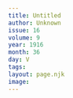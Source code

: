 ```yaml
---
title: Untitled
author: Unknown
issue: 16
volume: 9
year: 1916
month: 36
day: V
tags:
layout: page.njk
image:
---
```

